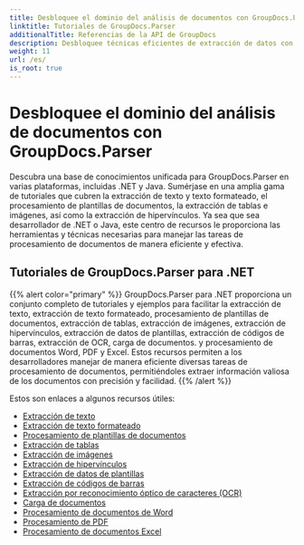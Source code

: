 ```yaml
---
title: Desbloquee el dominio del análisis de documentos con GroupDocs.Parser
linktitle: Tutoriales de GroupDocs.Parser
additionalTitle: Referencias de la API de GroupDocs
description: Desbloquee técnicas eficientes de extracción de datos con GroupDocs.Parser para .NET y Java. Explore tutoriales sobre texto, tablas, extracción de imágenes y más.
weight: 11
url: /es/
is_root: true
---
```


# Desbloquee el dominio del análisis de documentos con GroupDocs.Parser


Descubra una base de conocimientos unificada para GroupDocs.Parser en varias plataformas, incluidas .NET y Java. Sumérjase en una amplia gama de tutoriales que cubren la extracción de texto y texto formateado, el procesamiento de plantillas de documentos, la extracción de tablas e imágenes, así como la extracción de hipervínculos. Ya sea que sea desarrollador de .NET o Java, este centro de recursos le proporciona las herramientas y técnicas necesarias para manejar las tareas de procesamiento de documentos de manera eficiente y efectiva.

## Tutoriales de GroupDocs.Parser para .NET
{{% alert color="primary" %}}
GroupDocs.Parser para .NET proporciona un conjunto completo de tutoriales y ejemplos para facilitar la extracción de texto, extracción de texto formateado, procesamiento de plantillas de documentos, extracción de tablas, extracción de imágenes, extracción de hipervínculos, extracción de datos de plantillas, extracción de códigos de barras, extracción de OCR, carga de documentos. y procesamiento de documentos Word, PDF y Excel. Estos recursos permiten a los desarrolladores manejar de manera eficiente diversas tareas de procesamiento de documentos, permitiéndoles extraer información valiosa de los documentos con precisión y facilidad.
{{% /alert %}}

Estos son enlaces a algunos recursos útiles:
 
- [Extracción de texto](./net/text-extraction/)
- [Extracción de texto formateado](./net/formatted-text-extraction/)
- [Procesamiento de plantillas de documentos](./net/document-template-processing/)
- [Extracción de tablas](./net/table-extraction/)
- [Extracción de imágenes](./net/image-extraction/)
- [Extracción de hipervínculos](./net/hyperlink-extraction/)
- [Extracción de datos de plantillas](./net/data-extraction-from-templates/)
- [Extracción de códigos de barras](./net/barcode-extraction/)
- [Extracción por reconocimiento óptico de caracteres (OCR)](./net/ocr-extraction/)
- [Carga de documentos](./net/document-loading/)
- [Procesamiento de documentos de Word](./net/word-document-processing/)
- [Procesamiento de PDF](./net/pdf-processing/)
- [Procesamiento de documentos Excel](./net/excel-document-processing/)





